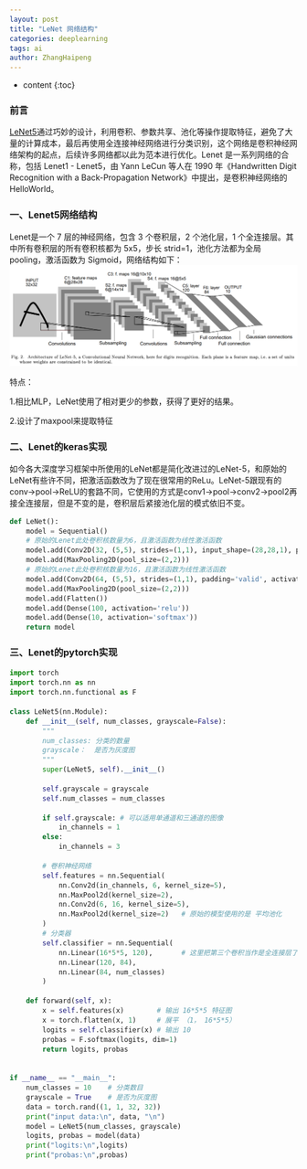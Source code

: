 ```yaml
---
layout: post
title: "LeNet 网络结构"
categories: deeplearning
tags: ai
author: ZhangHaipeng
---
```


* content
{:toc}


### 前言
[LeNet5](http://yann.lecun.com/exdb/publis/pdf/lecun-98.pdf)通过巧妙的设计，利用卷积、参数共享、池化等操作提取特征，避免了大量的计算成本，最后再使用全连接神经网络进行分类识别，这个网络是卷积神经网络架构的起点，后续许多网络都以此为范本进行优化。Lenet 是一系列网络的合称，包括 Lenet1 - Lenet5，由 Yann LeCun 等人在 1990 年《Handwritten Digit Recognition with a Back-Propagation Network》中提出，是卷积神经网络的 HelloWorld。

### 一、Lenet5网络结构
Lenet是一个 7 层的神经网络，包含 3 个卷积层，2 个池化层，1 个全连接层。其中所有卷积层的所有卷积核都为 5x5，步长 strid=1，池化方法都为全局 pooling，激活函数为 Sigmoid，网络结构如下：
<img src="https://raw.githubusercontent.com/zhcv/zhcv.github.io/master/_posts/picture/LeNet-5.png">


特点：

1.相比MLP，LeNet使用了相对更少的参数，获得了更好的结果。

2.设计了maxpool来提取特征

### 二、Lenet的keras实现
如今各大深度学习框架中所使用的LeNet都是简化改进过的LeNet-5，和原始的LeNet有些许不同，把激活函数改为了现在很常用的ReLu。LeNet-5跟现有的conv->pool->ReLU的套路不同，它使用的方式是conv1->pool->conv2->pool2再接全连接层，但是不变的是，卷积层后紧接池化层的模式依旧不变。
```python
def LeNet():
    model = Sequential()
    # 原始的Lenet此处卷积核数量为6，且激活函数为线性激活函数
    model.add(Conv2D(32, (5,5), strides=(1,1), input_shape=(28,28,1), padding='valid', activation='relu', kernel_initializer='uniform'))
    model.add(MaxPooling2D(pool_size=(2,2)))
    # 原始的Lenet此处卷积核数量为16，且激活函数为线性激活函数
    model.add(Conv2D(64, (5,5), strides=(1,1), padding='valid', activation='relu', kernel_initializer='uniform'))
    model.add(MaxPooling2D(pool_size=(2,2)))
    model.add(Flatten())
    model.add(Dense(100, activation='relu'))
    model.add(Dense(10, activation='softmax'))
    return model
```

### 三、Lenet的pytorch实现
```python
import torch
import torch.nn as nn
import torch.nn.functional as F

class LeNet5(nn.Module):
    def __init__(self, num_classes, grayscale=False): 
        """
        num_classes: 分类的数量
        grayscale：  是否为灰度图
        """
        super(LeNet5, self).__init__()

        self.grayscale = grayscale
        self.num_classes = num_classes

        if self.grayscale: # 可以适用单通道和三通道的图像
            in_channels = 1
        else:
            in_channels = 3

        # 卷积神经网络
        self.features = nn.Sequential(
            nn.Conv2d(in_channels, 6, kernel_size=5),
            nn.MaxPool2d(kernel_size=2),
            nn.Conv2d(6, 16, kernel_size=5),
            nn.MaxPool2d(kernel_size=2)   # 原始的模型使用的是 平均池化
        )
        # 分类器
        self.classifier = nn.Sequential(
            nn.Linear(16*5*5, 120),       # 这里把第三个卷积当作是全连接层了
            nn.Linear(120, 84), 
            nn.Linear(84, num_classes)
        )

    def forward(self, x):
        x = self.features(x)        # 输出 16*5*5 特征图
        x = torch.flatten(x, 1)     # 展平 （1， 16*5*5）
        logits = self.classifier(x) # 输出 10
        probas = F.softmax(logits, dim=1)
        return logits, probas


if __name__ == "__main__":
    num_classes = 10    # 分类数目
    grayscale = True    # 是否为灰度图
    data = torch.rand((1, 1, 32, 32))
    print("input data:\n", data, "\n")
    model = LeNet5(num_classes, grayscale)
    logits, probas = model(data)
    print("logits:\n",logits)
    print("probas:\n",probas)
```
  
